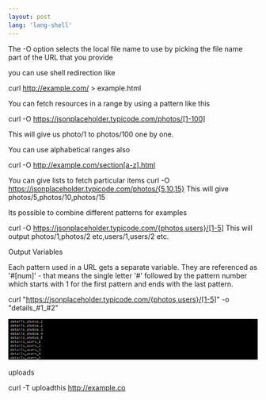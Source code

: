 ```yaml
---
layout: post
lang: 'lang-shell'
---
```

The -O option selects the local file name to use by picking the file name part of the URL that you provide

you can use shell redirection like

curl http://example.com/ > example.html



You can fetch resources in a range by using a pattern like this

curl -O https://jsonplaceholder.typicode.com/photos/[1-100]

This will give us photo/1 to photos/100 one by one.

You can use alphabetical ranges also


curl -O http://example.com/section[a-z].html

You can give lists to fetch particular items
curl -O https://jsonplaceholder.typicode.com/photos/{5,10,15}
This will give photos/5,photos/10,photos/15

Its possible to combine different patterns for examples

curl -O https://jsonplaceholder.typicode.com/{photos,users}/[1-5]
This will output photos/1,photos/2 etc,users/1,users/2 etc.


Output Variables

Each pattern used in a URL gets a separate variable. They are referenced as '#[num]' - that means the single letter '#' followed by the pattern number which starts with 1 for the first pattern and ends with the last pattern.

curl "https://jsonplaceholder.typicode.com/{photos,users}/[1-5]" -o "details_#1_#2"

<img class="img-fluid" src="/assets/img/curl-output.png">



uploads

curl -T uploadthis http://example.co
